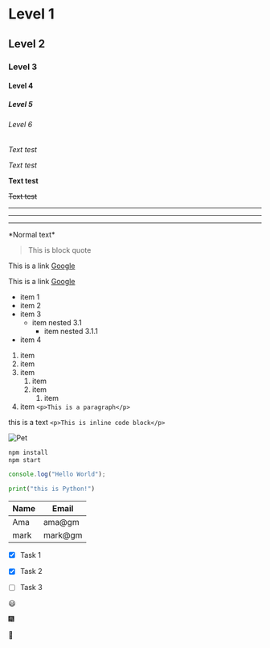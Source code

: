 <!-- Headings -->

# Level 1

## Level 2

### Level 3

#### Level 4

##### Level 5

###### Level 6

<!-- Italics -->

_Text test_

_Text test_

<!-- Bold -->

**Text test**

<!-- Striketrhough -->

~~Text test~~

<!-- Horizental Rules -->

---

---

---

<!-- Showing special char -->

\*Normal text\*

<!-- Block quote -->

> This is block quote

<!-- Links -->

This is a link [Google](https://www.google.com)

<!-- Link with title -->

This is a link [Google](https://www.google.com "Google search")

<!-- UL -->

- item 1
- item 2
- item 3
  - item nested 3.1
    - item nested 3.1.1
- item 4
  <!-- OL -->

1. item
1. item
1. item
   1. item
   1. item
      1. item
1. item
   <!-- Inline code block -->
   `<p>This is a paragraph</p>`

this is a text `<p>This is inline code block</p>`

<!-- Images -->

![Pet](https://icon-library.net/images/pet-icon-png/pet-icon-png-2.jpg)

<!-- Github Markdown -->

<!-- Code Blocks -->

```bash
npm install
npm start
```

```javascript
console.log("Hello World");
```

```python
print("this is Python!")
```

<!-- Tables -->

| Name | Email   |
| ---- | ------- |
| Ama  | ama@gm  |
| mark | mark@gm |

<!-- Task Lists -->

- [x] Task 1
- [x] Task 2
- [ ] Task 3

  <!-- Emojie's -->

:smiley:

:fireworks:

:watermelon:
